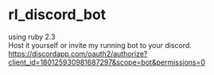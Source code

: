 # rl_discord_bot
using ruby 2.3  
Host it yourself or invite my running bot to your discord.  
https://discordapp.com/oauth2/authorize?client_id=180125930981687297&scope=bot&permissions=0